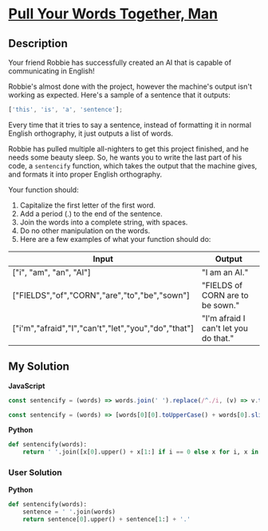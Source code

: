 # [Pull Your Words Together, Man](https://www.codewars.com/kata/59ad7d2e07157af687000070)

## Description

Your friend Robbie has successfully created an AI that is capable of communicating in English!

Robbie's almost done with the project, however the machine's output isn't working as expected. Here's a sample of a sentence that it outputs:

```js
['this', 'is', 'a', 'sentence'];
```

Every time that it tries to say a sentence, instead of formatting it in normal English orthography, it just outputs a list of words.

Robbie has pulled multiple all-nighters to get this project finished, and he needs some beauty sleep. So, he wants you to write the last part of his code, a `sentencify` function, which takes the output that the machine gives, and formats it into proper English orthography.

Your function should:

1. Capitalize the first letter of the first word.
2. Add a period (.) to the end of the sentence.
3. Join the words into a complete string, with spaces.
4. Do no other manipulation on the words.
5. Here are a few examples of what your function should do:

| Input                                                | Output                                |
| ---------------------------------------------------- | ------------------------------------- |
| ["i", "am", "an", "AI"]                              | "I am an AI."                         |
| ["FIELDS","of","CORN","are","to","be","sown"]        | "FIELDS of CORN are to be sown."      |
| ["i'm","afraid","I","can't","let","you","do","that"] | "I'm afraid I can't let you do that." |

## My Solution

**JavaScript**

```js
const sentencify = (words) => words.join(' ').replace(/^./i, (v) => v.toUpperCase()) + '.';
```

```js
const sentencify = (words) => [words[0][0].toUpperCase() + words[0].slice(1), ...words.slice(1)].join(' ') + '.';
```

**Python**

```py
def sentencify(words):
    return ' '.join([x[0].upper() + x[1:] if i == 0 else x for i, x in enumerate(words)]) + '.'
```

### User Solution

**Python**

```py
def sentencify(words):
    sentence = ' '.join(words)
    return sentence[0].upper() + sentence[1:] + '.'
```
